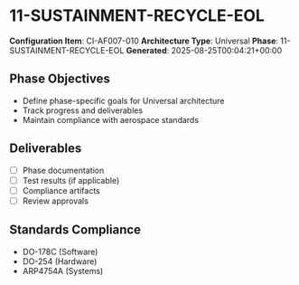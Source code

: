 # 11-SUSTAINMENT-RECYCLE-EOL

**Configuration Item**: CI-AF007-010
**Architecture Type**: Universal
**Phase**: 11-SUSTAINMENT-RECYCLE-EOL
**Generated**: 2025-08-25T00:04:21+00:00

## Phase Objectives
- Define phase-specific goals for Universal architecture
- Track progress and deliverables
- Maintain compliance with aerospace standards

## Deliverables
- [ ] Phase documentation
- [ ] Test results (if applicable)
- [ ] Compliance artifacts
- [ ] Review approvals

## Standards Compliance
- DO-178C (Software)
- DO-254 (Hardware)
- ARP4754A (Systems)
